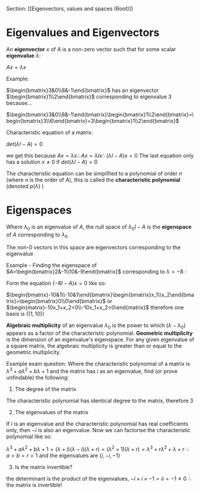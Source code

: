 Section: [[Eigenvectors, values and spaces (Root)]]
# Eigenvalues and Eigenvectors

An **eigenvector** $x$ of $A$ is a non-zero vector such that for some scalar **eigenvalue** $\lambda$:

$Ax=\lambda x$

Example:

$\begin{bmatrix}3&0\\8&-1\end{bmatrix}$ has an eigenvector $\begin{bmatrix}1\\2\end{bmatrix}$ corresponding to eigenvalue $3$ because...

$\begin{bmatrix}3&0\\8&-1\end{bmatrix}\begin{bmatrix}1\\2\end{bmatrix}=\begin{bmatrix}3\\6\end{bmatrix}=3\begin{bmatrix}1\\2\end{bmatrix}$

Characteristic equation of a matrix: 

$det(\lambda I-A)=0$ 

we get this because $Ax=\lambda x \therefore Ax=\lambda Ix \therefore (\lambda I-A)x=0$ 
The last equation only has a solution $x\neq 0$ if $det(\lambda I-A)=0$ 

The characteristic equation can be simplified to a polynomial of order $n$ (where $n$ is the order of $A$), this is called the **characteristic polynomial** (denoted $p(\lambda)$ )

# Eigenspaces

Where $\lambda_0$ is an eigenvalue of $A$, the null space of $\lambda_0I-A$ is the **eigenspace** of $A$ corresponding to $\lambda_0$

The non-0 vectors in this space are eigenvectors corresponding to the eigenvalue

Example - Finding the eigenspace of $A=\begin{bmatrix}2&-1\\10&-9\end{bmatrix}$ corresponding to $\lambda=-8$ :

Form the equation $(-8I-A)x=0$ like so:

$\begin{bmatrix}-10&1\\-10&1\end{bmatrix}\begin{bmatrix}x_1\\x_2\end{bmatrix}=\begin{bmatrix}0\\0\end{bmatrix}$ or $\begin{matrix}-10x_1+x_2=0\\-10x_1+x_2=0\end{matrix}$ therefore one basis is $\{(1,10)\}$  

**Algebraic multiplicity** of an eigenvalue $\lambda_0$ is the power to which $(\lambda-\lambda_0)$ appears as a factor of the characteristic polynomial. **Geometric multiplicity** is the dimension of an eigenvalue's eigenspace. For any given eigenvalue of a square matrix, the algebraic multiplicity is greater than or equal to the geometric multiplicity.

Example exam question: Where the characteristic polynomial of a matrix is $\lambda^3+a\lambda^2+b\lambda+1$ and the matrix has $i$ as an eigenvalue, find (or prove unfindable) the following:

1) The degree of the matrix

The characteristic polynomial has identical degree to the matrix, therefore 3

2) The eigenvalues of the matrix

If $i$ is an eigenvalue and the characteristic polynomial has real coefficients only, then $-i$ is also an eigenvalue. Now we can factorise the characteristic polynomial like so:

$\lambda^3+a\lambda^2+b\lambda+1=(\lambda+i)(\lambda-i)(\lambda+r)=(\lambda^2+1)(\lambda+r)=\lambda^3+r\lambda^2+\lambda+r$ 
$\therefore a=b=r=1$ and the eigenvalues are $\{i,-i,-1\}$

3) Is the matrix invertible?

the determinant is the product of the eigenvalues, $-i\times i\times -1=ii=-1\neq0$
$\therefore$ the matrix is invertible!







